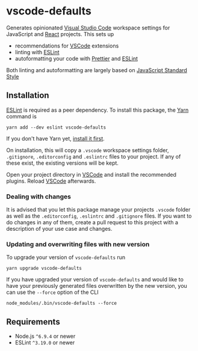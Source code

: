 # vscode-defaults

Generates opinionated [Visual Studio Code][1] workspace settings for JavaScript and [React][2] projects. This sets up

- recommendations for [VSCode][1] extensions
- linting with [ESLint][2]
- autoformatting your code with [Prettier][3] and [ESLint][2]

Both linting and autoformatting are largely based on [JavaScript Standard Style][4]

## Installation

[ESLint][2] is required as a peer dependency. To install this package, the [Yarn][5] command is

```
yarn add --dev eslint vscode-defaults
```

If you don't have Yarn yet, [install it first][6].

On installation, this will copy a `.vscode` workspace settings folder, `.gitignore`, `.editorconfig` and `.eslintrc` files to your project. If any of these exist, the existing versions will be kept.

Open your project directory in [VSCode][1] and install the recommended plugins. Reload [VSCode][1] afterwards.

### Dealing with changes

It is advised that you let this package manage your projects `.vscode` folder as well as the `.editorconfig`, `.eslintrc` and `.gitignore` files. If you want to do changes in any of them, create a pull request to this project with a description of your use case and changes.

### Updating and overwriting files with new version

To upgrade your version of `vscode-defaults` run

```
yarn upgrade vscode-defaults
```

If you have upgraded your version of `vscode-defaults` and would like to have your previously generated files overwritten by the new version, you can use the `--force` option of the CLI

```
node_modules/.bin/vscode-defaults --force
```

## Requirements

- Node.js `^6.9.4` or newer
- ESLint `^3.19.0` or newer

[1]: https://github.com/Microsoft/vscode
[2]: https://github.com/facebook/react
[3]: https://github.com/eslint/eslint
[4]: https://github.com/prettier/prettier
[5]: https://github.com/feross/standard
[6]: https://github.com/yarnpkg/yarn
[7]: https://yarnpkg.com/en/docs/install
